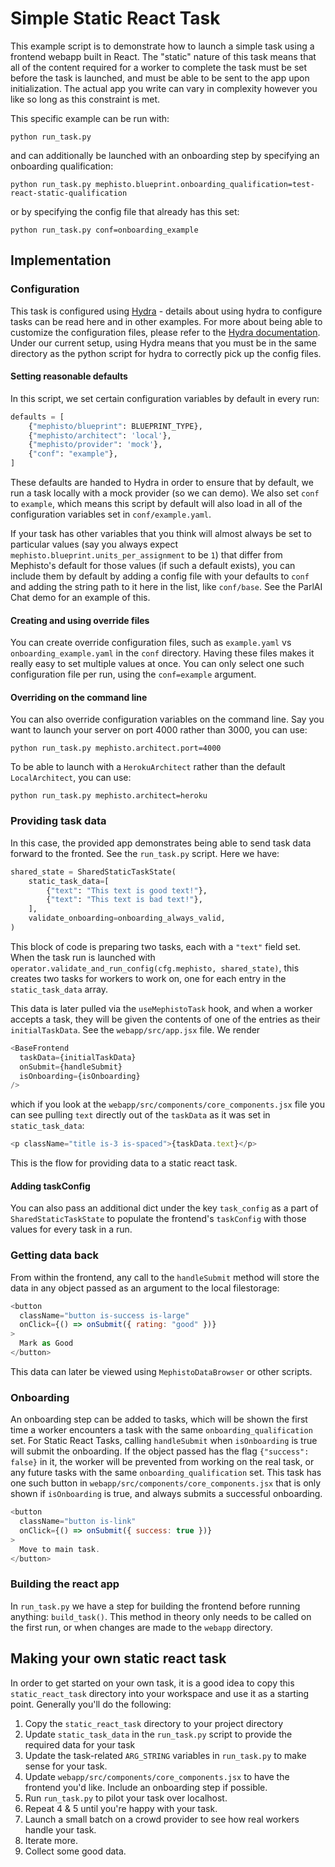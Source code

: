 # Simple Static React Task
This example script is to demonstrate how to launch a simple task using a frontend webapp built in React. The "static" nature of this task means that all of the content required for a worker to complete the task must be set before the task is launched, and must be able to be sent to the app upon initialization. The actual app you write can vary in complexity however you like so long as this constraint is met.

This specific example can be run with:
```console
python run_task.py
```
and can additionally be launched with an onboarding step by specifying an onboarding qualification:
```console
python run_task.py mephisto.blueprint.onboarding_qualification=test-react-static-qualification
```
or by specifying the config file that already has this set:
```console
python run_task.py conf=onboarding_example
```

## Implementation
### Configuration
This task is configured using [Hydra](https://hydra.cc/) - details about using hydra to configure tasks can be read here and in other examples. For more about being able to customize the configuration files, please refer to the [Hydra documentation](https://hydra.cc/docs/intro). Under our current setup, using Hydra means that you must be in the same directory as the python script for hydra to correctly pick up the config files.
#### Setting reasonable defaults
In this script, we set certain configuration variables by default in every run:
```python
defaults = [
    {"mephisto/blueprint": BLUEPRINT_TYPE},
    {"mephisto/architect": 'local'},
    {"mephisto/provider": 'mock'},
    {"conf": "example"},
]
```
These defaults are handed to Hydra in order to ensure that by default, we run a task locally with a mock provider (so we can demo). We also set `conf` to `example`, which means this script by default will also load in all of the configuration variables set in `conf/example.yaml`.

If your task has other variables that you think will almost always be set to particular values (say you always expect `mephisto.blueprint.units_per_assignment` to be `1`) that differ from Mephisto's default for those values (if such a default exists), you can include them by default by adding a config file with your defaults to `conf` and adding the string path to it here in the list, like `conf/base`. See the ParlAI Chat demo for an example of this.
#### Creating and using override files
You can create override configuration files, such as `example.yaml` vs `onboarding_example.yaml` in the `conf` directory. Having these files makes it really easy to set multiple values at once. You can only select one such configuration file per run, using the `conf=example` argument.
#### Overriding on the command line
You can also override configuration variables on the command line. Say you want to launch your server on port 4000 rather than 3000, you can use:
```console
python run_task.py mephisto.architect.port=4000
```
To be able to launch with a `HerokuArchitect` rather than the default `LocalArchitect`, you can use:
```console
python run_task.py mephisto.architect=heroku
```
### Providing task data
In this case, the provided app demonstrates being able to send task data forward to the fronted. See the `run_task.py` script. Here we have:
```python
shared_state = SharedStaticTaskState(
    static_task_data=[
        {"text": "This text is good text!"},
        {"text": "This text is bad text!"},
    ],
    validate_onboarding=onboarding_always_valid,
)
```
This block of code is preparing two tasks, each with a `"text"` field set. When the task run is launched with `operator.validate_and_run_config(cfg.mephisto, shared_state)`, this creates two tasks for workers to work on, one for each entry in the `static_task_data` array.

This data is later pulled via the `useMephistoTask` hook, and when a worker accepts a task, they will be given the contents of one of the entries as their `initialTaskData`. See the `webapp/src/app.jsx` file. We render
```js
<BaseFrontend
  taskData={initialTaskData}
  onSubmit={handleSubmit}
  isOnboarding={isOnboarding}
/>
```
which if you look at the `webapp/src/components/core_components.jsx` file you can see pulling `text` directly out of the `taskData` as it was set in `static_task_data`:
```js
<p className="title is-3 is-spaced">{taskData.text}</p>
```
This is the flow for providing data to a static react task.

#### Adding taskConfig

You can also pass an additional dict under the key `task_config` as a part of `SharedStaticTaskState` to populate the frontend's `taskConfig` with those values for every task in a run.

### Getting data back
From within the frontend, any call to the `handleSubmit` method will store the data in any object passed as an argument to the local filestorage:

```js
<button
  className="button is-success is-large"
  onClick={() => onSubmit({ rating: "good" })}
>
  Mark as Good
</button>
```

This data can later be viewed using `MephistoDataBrowser` or other scripts.

### Onboarding
An onboarding step can be added to tasks, which will be shown the first time a worker encounters a task with the same `onboarding_qualification` set. For Static React Tasks, calling `handleSubmit` when `isOnboarding` is true will submit the onboarding. If the object passed has the flag `{"success": false}` in it, the worker will be prevented from working on the real task, or any future tasks with the same `onboarding_qualification` set. This task has one such button in `webapp/src/components/core_components.jsx` that is only shown if `isOnboarding` is true, and always submits a successful onboarding.

```js
<button
  className="button is-link"
  onClick={() => onSubmit({ success: true })}
>
  Move to main task.
</button>
```

### Building the react app
In `run_task.py` we have a step for building the frontend before running anything: `build_task()`. This method in theory only needs to be called on the first run, or when changes are made to the `webapp` directory.

## Making your own static react task
In order to get started on your own task, it is a good idea to copy this `static_react_task` directory into your workspace and use it as a starting point. Generally you'll do the following:

1. Copy the `static_react_task` directory to your project directory
2. Update `static_task_data` in the `run_task.py` script to provide the required data for your task
3. Update the task-related `ARG_STRING` variables in `run_task.py` to make sense for your task.
4. Update `webapp/src/components/core_components.jsx` to have the frontend you'd like. Include an onboarding step if possible.
5. Run `run_task.py` to pilot your task over localhost.
6. Repeat 4 & 5 until you're happy with your task.
7. Launch a small batch on a crowd provider to see how real workers handle your task.
8. Iterate more.
9. Collect some good data.